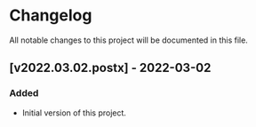 # Changelog
All notable changes to this project will be documented in this file.

## [v2022.03.02.postx] - 2022-03-02
### Added
- Initial version of this project.